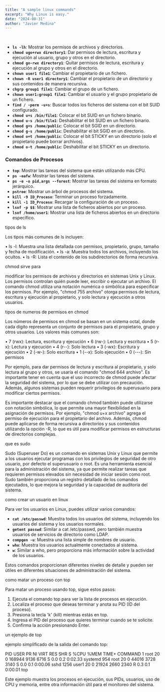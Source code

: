 ```yaml
---
title: "A sample linux commands"
excerpt: "Why Linux is easy."
date: "2024-08-31"
author: "Javier Medina"
---
```


**⁠**

- **`ls -lh`**: Mostrar los permisos de archivos y directorios.
- **`chmod ugo+rwx directory1`**: Dar permisos de lectura, escritura y ejecución al usuario, grupo y otros en el directorio.
- **`chmod go-rwx directory1`**: Quitar permisos de lectura, escritura y ejecución al grupo y otros en el directorio.
- **`chown user1 file1`**: Cambiar el propietario de un fichero.
- **`chown -R user1 directory1`**: Cambiar el propietario de un directorio y sus contenidos de manera recursiva.
- **`chgrp group1 file1`**: Cambiar el grupo de un fichero.
- **`chown user1:group1 file1`**: Cambiar el usuario y el grupo propietario de un fichero.
- **`find / -perm -u+s`**: Buscar todos los ficheros del sistema con el bit SUID configurado.
- **`chmod u+s /bin/file1`**: Colocar el bit SUID en un fichero binario.
- **`chmod u-s /bin/file1`**: Deshabilitar el bit SUID en un fichero binario.
- **`chmod g+s /home/public`**: Colocar el bit SGID en un directorio.
- **`chmod g-s /home/public`**: Deshabilitar el bit SGID en un directorio.
- **`chmod o+t /home/public`**: Colocar el bit STICKY en un directorio (solo el propietario puede borrar archivos).
- **`chmod o-t /home/public`**: Deshabilitar el bit STICKY en un directorio.

### Comandos de Procesos

- **`top`**: Mostrar las tareas del sistema que están utilizando más CPU.
- **`ps -eafw`**: Mostrar las tareas del sistema.
- **`ps -e -o pid,args --forest`**: Mostrar las tareas del sistema en formato jerárquico.
- **`pstree`**: Mostrar un árbol de procesos del sistema.
- **`kill -9 ID_Proceso`**: Terminar un proceso forzadamente.
- **`kill -1 ID_Proceso`**: Recargar la configuración de un proceso.
- **`lsof -p $$`**: Mostrar una lista de ficheros abiertos por un proceso.
- **`lsof /home/user1`**: Mostrar una lista de ficheros abiertos en un directorio específico.

tipos de ls 

Los tipos más comunes de ls incluyen:

• ls -l: Muestra una lista detallada con permisos, propietario, grupo, tamaño y fecha de modificación.
• ls -a: Muestra todos los archivos, incluyendo los ocultos.
• ls -R: Lista el contenido de los subdirectorios de forma recursiva.

chmod sirve para 

modificar los permisos de archivos y directorios en sistemas Unix y Linux. Los permisos controlan quién puede leer, escribir o ejecutar un archivo. El comando chmod utiliza una notación numérica o simbólica para especificar los permisos. Por ejemplo, "chmod 755 archivo" otorga permisos de lectura, escritura y ejecución al propietario, y solo lectura y ejecución a otros usuarios.

tipos de numeros de permisos en chmod

Los números de permisos en chmod se basan en un sistema octal, donde cada dígito representa un conjunto de permisos para el propietario, grupo y otros usuarios. Los valores más comunes son:

• 7 (rwx): Lectura, escritura y ejecución
• 6 (rw-): Lectura y escritura
• 5 (r-x): Lectura y ejecución
• 4 (r--): Solo lectura
• 3 (-wx): Escritura y ejecución
• 2 (-w-): Solo escritura
• 1 (--x): Solo ejecución
• 0 (---): Sin permisos

Por ejemplo, para dar permisos de lectura y escritura al propietario, y solo lectura al grupo y otros, se usaría el comando "chmod 644 archivo". Es importante tener en cuenta que el uso incorrecto de chmod puede afectar la seguridad del sistema, por lo que se debe utilizar con precaución. Además, algunos sistemas pueden requerir privilegios de superusuario para modificar ciertos permisos.

Es importante destacar que el comando chmod también puede utilizarse con notación simbólica, lo que permite una mayor flexibilidad en la asignación de permisos. Por ejemplo, "chmod u+x archivo" agrega el permiso de ejecución para el propietario del archivo. Además, chmod puede aplicarse de forma recursiva a directorios y sus contenidos utilizando la opción -R, lo que es útil para modificar permisos en estructuras de directorios complejas.

que es sudo

Sudo (Superuser Do) es un comando en sistemas Unix y Linux que permite a los usuarios ejecutar programas con los privilegios de seguridad de otro usuario, por defecto el superusuario o root. Es una herramienta esencial para la administración del sistema, ya que permite realizar tareas que requieren permisos elevados sin necesidad de iniciar sesión como root. Sudo también proporciona un registro detallado de los comandos ejecutados, lo que mejora la seguridad y la capacidad de auditoría del sistema.

como crear un usuario en linux 

Para ver los usuarios en Linux, puedes utilizar varios comandos:

- **`cat /etc/passwd`**: Muestra todos los usuarios del sistema, incluyendo los usuarios del sistema y los usuarios normales.
- **`getent passwd`**: Similar a cat /etc/passwd, pero también muestra usuarios de servicios de directorio como LDAP.
- **`compgen -u`**: Muestra una lista simple de nombres de usuario.
- **`who`**: Muestra los usuarios actualmente conectados al sistema.
- **`w`**: Similar a who, pero proporciona más información sobre la actividad de los usuarios.

Estos comandos proporcionan diferentes niveles de detalle y pueden ser útiles en diferentes situaciones de administración del sistema.

como matar un proceso con top

Para matar un proceso usando top, sigue estos pasos:

1. Ejecuta el comando top para ver la lista de procesos en ejecución.
2. Localiza el proceso que deseas terminar y anota su PID (ID del proceso).
3. Presiona la tecla 'k' (kill) mientras estás en top.
4. Ingresa el PID del proceso que quieres terminar cuando se te solicite.
5. Confirma la acción presionando Enter.

un ejemplo de top 

ejemplo simplificado de la salida del comando top:

PID USER      PR  NI    VIRT    RES    SHR S  %CPU  %MEM     TIME+ COMMAND
    1 root      20   0  168944   9136   6716 S   0.0   0.2   0:02.33 systemd
  954 root      20   0   44016   3728   3140 S   0.0   0.1   0:00.06 sshd
 1256 user1     20   0   21924   2660   2340 R   0.3   0.1   0:00.01 top

Este ejemplo muestra los procesos en ejecución, sus PIDs, usuarios, uso de CPU y memoria, entre otra información útil para el monitoreo del sistema.


